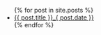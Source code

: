 <ul>
  {% for post in site.posts %}
    <li>
      <a href="{{ post.url }}">{{ post.title }}_{ post.date }}</a>
    </li>
  {% endfor %}
</ul>
